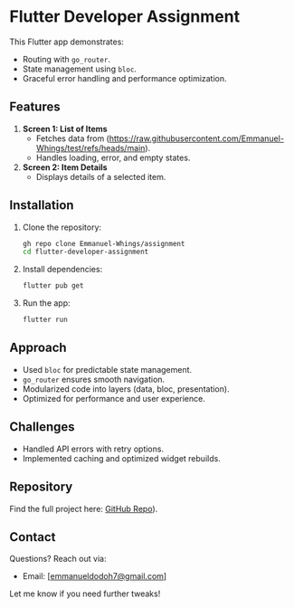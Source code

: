 # Flutter Developer Assignment  

This Flutter app demonstrates:  

- Routing with `go_router`.  
- State management using `bloc`.  
- Graceful error handling and performance optimization.  

## Features  

1. **Screen 1: List of Items**  
   - Fetches data from (https://raw.githubusercontent.com/Emmanuel-Whings/test/refs/heads/main).  
   - Handles loading, error, and empty states.  
2. **Screen 2: Item Details**  
   - Displays details of a selected item.  

## Installation  

1. Clone the repository:  
   ```bash  
   gh repo clone Emmanuel-Whings/assignment
   cd flutter-developer-assignment  
   ```  
2. Install dependencies:  
   ```bash  
   flutter pub get  
   ```  
3. Run the app:  
   ```bash  
   flutter run  
   ```  

## Approach  

- Used `bloc` for predictable state management.  
- `go_router` ensures smooth navigation.  
- Modularized code into layers (data, bloc, presentation).  
- Optimized for performance and user experience.  

## Challenges  

- Handled API errors with retry options.  
- Implemented caching and optimized widget rebuilds.  

## Repository  

Find the full project here: [GitHub Repo](https://github.com/Emmanuel-Whings/assignment.git)).  

## Contact  

Questions? Reach out via:  
- Email: [emmanueldodoh7@gmail.com]  

Let me know if you need further tweaks!
